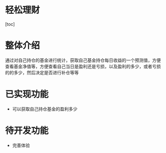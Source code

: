 轻松理财
===
[toc]


# 整体介绍
通过对自己持仓的基金进行统计，获取自己基金持仓每日收益的一个预测值，方便查看基金净值等，方便查看自己当日是盈利还是亏损，以及盈利的多少，或者亏损的的多少，然后决定是否进行补仓等等


# 已实现功能
- 可以获取自己持仓基金的盈利多少


# 待开发功能
- 完善体验
